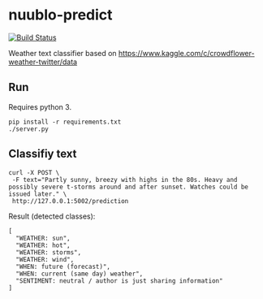 # nuublo-predict

[![Build Status](https://travis-ci.org/jramcast/nuublo-predict.svg?branch=master)](https://travis-ci.org/jramcast/nuublo-predict)

Weather text classifier based on https://www.kaggle.com/c/crowdflower-weather-twitter/data


## Run
Requires python 3.

```
pip install -r requirements.txt
./server.py
```

## Classifiy text

```
curl -X POST \
 -F text="Partly sunny, breezy with highs in the 80s. Heavy and possibly severe t-storms around and after sunset. Watches could be issued later." \
 http://127.0.0.1:5002/prediction
```

Result (detected classes):
``` 
[
  "WEATHER: sun", 
  "WEATHER: hot", 
  "WEATHER: storms", 
  "WEATHER: wind", 
  "WHEN: future (forecast)", 
  "WHEN: current (same day) weather", 
  "SENTIMENT: neutral / author is just sharing information"
]
```
